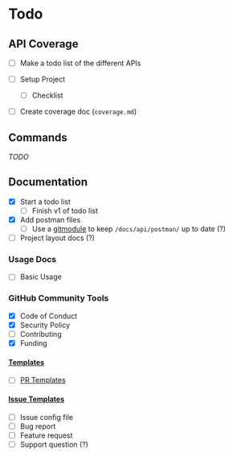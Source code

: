 # Todo

## API Coverage

- [ ] Make a todo list of the different APIs

- [ ] Setup Project
  - [ ] Checklist
- [ ] Create coverage doc (`coverage.md`)

## Commands

*TODO*

## Documentation

- [x] Start a todo list
  - [ ] Finish v1 of todo list
- [x] Add postman files
  - [ ] Use a [gitmodule](https://git-scm.com/docs/gitmodules) to keep `/docs/api/postman/` up to date (?)
- [ ] Project layout docs (?)
  
### Usage Docs

- [ ] Basic Usage

### GitHub Community Tools

- [x] Code of Conduct
- [x] Security Policy
- [ ] Contributing
- [x] Funding

#### [Templates](https://github.com/devspace/awesome-github-templates)

- [ ] [PR Templates](https://docs.github.com/en/communities/using-templates-to-encourage-useful-issues-and-pull-requests/creating-a-pull-request-template-for-your-repository)

#### [Issue Templates](https://docs.github.com/en/communities/using-templates-to-encourage-useful-issues-and-pull-requests/syntax-for-issue-forms)

- [ ] Issue config file
- [ ] Bug report
- [ ] Feature request
- [ ] Support question (?)
